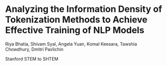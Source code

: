 # Analyzing the Information Density of Tokenization Methods to Achieve Effective Training of NLP Models

Riya Bhatia, Shivam Syal, Angela Yuan, Komal Keesara, Tawshia Chowdhury, Dmitri Pavlichin

Stanford STEM to SHTEM

